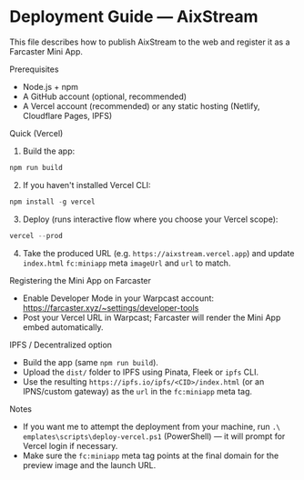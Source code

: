 # Deployment Guide — AixStream

This file describes how to publish AixStream to the web and register it as a Farcaster Mini App.

Prerequisites
- Node.js + npm
- A GitHub account (optional, recommended)
- A Vercel account (recommended) or any static hosting (Netlify, Cloudflare Pages, IPFS)

Quick (Vercel)
1. Build the app:

```powershell
npm run build
```

2. If you haven't installed Vercel CLI:

```powershell
npm install -g vercel
```

3. Deploy (runs interactive flow where you choose your Vercel scope):

```powershell
vercel --prod
```

4. Take the produced URL (e.g. `https://aixstream.vercel.app`) and update `index.html` `fc:miniapp` meta `imageUrl` and `url` to match.

Registering the Mini App on Farcaster
- Enable Developer Mode in your Warpcast account: https://farcaster.xyz/~settings/developer-tools
- Post your Vercel URL in Warpcast; Farcaster will render the Mini App embed automatically.

IPFS / Decentralized option
- Build the app (same `npm run build`).
- Upload the `dist/` folder to IPFS using Pinata, Fleek or `ipfs` CLI.
- Use the resulting `https://ipfs.io/ipfs/<CID>/index.html` (or an IPNS/custom gateway) as the `url` in the `fc:miniapp` meta tag.

Notes
- If you want me to attempt the deployment from your machine, run `.\	emplates\scripts\deploy-vercel.ps1` (PowerShell) — it will prompt for Vercel login if necessary.
- Make sure the `fc:miniapp` meta tag points at the final domain for the preview image and the launch URL.
